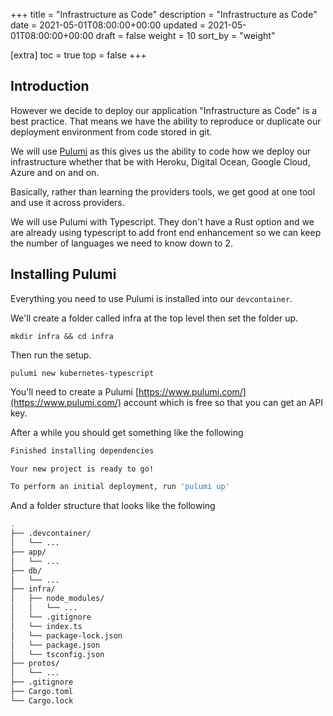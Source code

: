+++
title = "Infrastructure as Code"
description = "Infrastructure as Code"
date = 2021-05-01T08:00:00+00:00
updated = 2021-05-01T08:00:00+00:00
draft = false
weight = 10
sort_by = "weight"

[extra]
toc = true
top = false
+++

## Introduction

However we decide to deploy our application "Infrastructure as Code" is a best practice. That means we have the ability to reproduce or duplicate our deployment environment from code stored in git. 

We will use [Pulumi](https://www.pulumi.com/) as this gives us the ability to code how we deploy our infrastructure whether that be with Heroku, Digital Ocean, Google Cloud, Azure and on and on.

Basically, rather than learning the providers tools, we get good at one tool and use it across providers.

We will use Pulumi with Typescript. They don't have a Rust option and we are already using typescript to add front end enhancement so we can keep the number of languages we need to know down to 2.

## Installing Pulumi

Everything you need to use Pulumi is installed into our `devcontainer`.

We'll create a folder called infra at the top level then set the folder up.

```
mkdir infra && cd infra
```

Then run the setup.

```
pulumi new kubernetes-typescript
```

You'll need to create a Pulumi [https://www.pulumi.com/](https://www.pulumi.com/) account which is free so that you can get an API key.

After a while you should get something like the following

```sh
Finished installing dependencies

Your new project is ready to go! 

To perform an initial deployment, run 'pulumi up'
```

And a folder structure that looks like the following


```sh
.
├── .devcontainer/
│   └── ...
├── app/
│   └── ...
├── db/
│   └── ...
├── infra/
│   ├── node_modules/
│   │   └── ...
│   └── .gitignore
│   └── index.ts
│   └── package-lock.json
│   └── package.json
│   └── tsconfig.json
├── protos/
│   └── ...
├── .gitignore
├── Cargo.toml
└── Cargo.lock
```